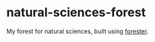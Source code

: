 # natural-sciences-forest
My forest for natural sciences, built using [forester](https://github.com/jonsterling/ocaml-forester).
